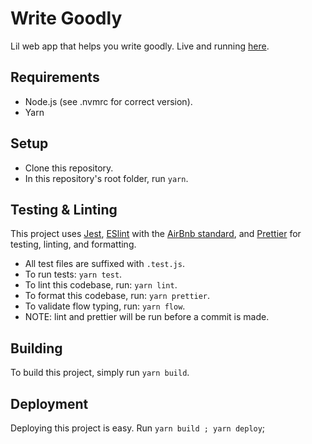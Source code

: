 # Write Goodly
Lil web app that helps you write goodly. Live and running [here](https://patrickocoffeyo.github.io/write-goodly).

## Requirements
 * Node.js (see .nvmrc for correct version).
 * Yarn

## Setup
 * Clone this repository.
 * In this repository's root folder, run `yarn`.

## Testing & Linting
This project uses [Jest](https://facebook.github.io/jest/), [ESlint](https://github.com/eslint/eslint) with the [AirBnb standard](https://github.com/airbnb/javascript/tree/master/packages/eslint-config-airbnb), and [Prettier](https://github.com/prettier/prettier) for testing, linting, and formatting.

 * All test files are suffixed with `.test.js`.
 * To run tests: `yarn test`.
 * To lint this codebase, run: `yarn lint`.
 * To format this codebase, run: `yarn prettier`.
 * To validate flow typing, run: `yarn flow`.
 * NOTE: lint and prettier will be run before a commit is made.

## Building
To build this project, simply run `yarn build`.

## Deployment
Deploying this project is easy. Run `yarn build ; yarn deploy`;
